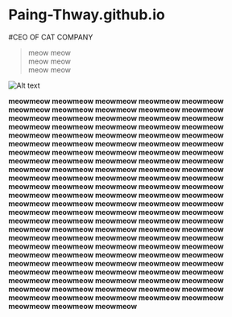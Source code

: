 # Paing-Thway.github.io

#CEO OF CAT COMPANY
>meow meow</br>
>meow meow</br>
>meow meow</br>

![Alt text](https://encrypted-tbn0.gstatic.com/images?q=tbn:ANd9GcQFz5fYgrepcP696Zm4ZtlldGLC6hEr83HUhDcUWJoyK2l-Rqp2YrkMskunDA_R5Hy-722xpQrOgG2-ZhAuOhuQ1aBRtwaf4jp3tfRNlNQKmg)

**meowmeow meowmeow meowmeow meowmeow meowmeow meowmeow meowmeow meowmeow meowmeow meowmeow meowmeow meowmeow meowmeow meowmeow meowmeow meowmeow meowmeow meowmeow meowmeow meowmeow meowmeow meowmeow meowmeow meowmeow meowmeow meowmeow meowmeow meowmeow meowmeow meowmeow meowmeow meowmeow meowmeow meowmeow meowmeow meowmeow meowmeow meowmeow meowmeow meowmeow meowmeow meowmeow meowmeow meowmeow meowmeow meowmeow meowmeow meowmeow meowmeow meowmeow meowmeow meowmeow meowmeow meowmeow meowmeow meowmeow meowmeow meowmeow meowmeow meowmeow meowmeow meowmeow meowmeow meowmeow meowmeow meowmeow meowmeow meowmeow meowmeow meowmeow meowmeow meowmeow meowmeow meowmeow meowmeow meowmeow meowmeow meowmeow meowmeow meowmeow meowmeow meowmeow meowmeow meowmeow meowmeow meowmeow meowmeow meowmeow meowmeow meowmeow meowmeow meowmeow meowmeow meowmeow meowmeow meowmeow meowmeow meowmeow meowmeow meowmeow meowmeow meowmeow meowmeow meowmeow meowmeow meowmeow meowmeow meowmeow meowmeow meowmeow meowmeow meowmeow meowmeow meowmeow meowmeow meowmeow meowmeow meowmeow meowmeow meowmeow meowmeow meowmeow meowmeow**
